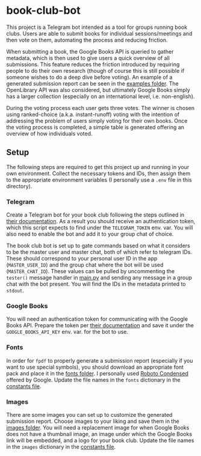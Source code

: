 # book-club-bot

This project is a Telegram bot intended as a tool for groups running book clubs. Users are able to submit books for individual sessions/meetings and then vote on them, automating the process and reducing friction.

When submitting a book, the Google Books API is queried to gather metadata, which is then used to give users a quick overview of all submissions. This feature reduces the friction introduced by requiring people to do their own research (though of course this is still possible if someone wishes to do a deep dive before voting). An example of a generated submission report can be seen in the [examples folder](./examples/). The OpenLibrary API was also considered, but ultimately Google Books simply has a larger collection (especially on an international level, i.e. non-english).

During the voting process each user gets three votes. The winner is chosen using ranked-choice (a.k.a. instant-runoff) voting with the intention of addressing the problem of users simply voting for their own books. Once the voting process is completed, a simple table is generated offering an overview of how individuals voted.

## Setup

The following steps are required to get this project up and running in your own environment. Collect the necessary tokens and IDs, then assign them to the appropriate environment variables (I personally use a `.env` file in this directory).

### Telegram

Create a Telegram bot for your book club following the steps outlined in [their documentation](https://core.telegram.org/bots#how-do-i-create-a-bot). As a result you should receive an authentication token, which this script expects to find under the `TELEGRAM_TOKEN` env. var. You will also need to enable the bot and add it to your group chat of choice.

The book club bot is set up to gate commands based on what it considers to be the master user and master chat, both of which refer to telegram IDs. These should correspond to your personal user ID in the app (`MASTER_USER_ID`) and the group chat where the bot will be used (`MASTER_CHAT_ID`). These values can be pulled by uncommenting the `tester()` message handler in [main.py](./main.py) and sending any message in a group chat with the bot present. You will find the IDs in the metadata printed to `stdout`.

### Google Books

You will need an authentication token for communicating with the Google Books API. Prepare the token per [their documentation](https://developers.google.com/books/docs/v1/using) and save it under the `GOOGLE_BOOKS_API_KEY` env. var. for the bot to use.

### Fonts

In order for `fpdf` to properly generate a submission report (especially if you want to use special symbols), you should download an appropriate font pack and place it in the [fonts folder](./fonts/). I personally used [Roboto Condensed](https://fonts.google.com/specimen/Roboto+Condensed) offered by Google. Update the file names in the `fonts` dictionary in the [constants file](./constants.py).

### Images

There are some images you can set up to customize the generated submission report. Choose images to your liking and save them in the [images folder](./images/). You will need a replacement image for when Google Books does not have a thumbnail image, an image under which the Google Books link will be embedded, and a logo for your book club. Update the file names in the `images` dictionary in the [constants file](./constants.py).
